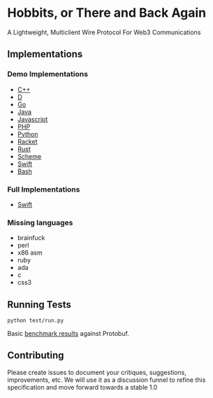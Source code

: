 # Hobbits, or There and Back Again

A Lightweight, Multiclient Wire Protocol For Web3 Communications

## Implementations

### Demo Implementations
 - [C++](/parsers/cpp)
 - [D](/parsers/d)
 - [Go](/parsers/go)
 - [Java](/parsers/java)
 - [Javascript](/parsers/js)
 - [PHP](/parsers/php)
 - [Python](/parsers/python)
 - [Racket](/parsers/racket)
 - [Rust](/parsers/rs)
 - [Scheme](/parsers/scheme)
 - [Swift](/parsers/swift)
 - [Bash](/parsers/bash)

### Full Implementations
 - [Swift](https://github.com/yeeth/Hobbits.swift)

### Missing languages
  * brainfuck
  * perl
  * x86 asm
  * ruby
  * ada
  * c
  * css3
 
## Running Tests

```
python test/run.py
```

Basic [benchmark results](https://gist.github.com/prestonvanloon/6663510164f967fa05553ead157cd5c1) against Protobuf. 

## Contributing

Please create issues to document your critiques, suggestions, improvements, etc. We will use it as a discussion funnel to refine this specification and move forward towards a stable 1.0
